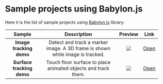 # Sample projects using Babylon.js

Here it is the list of sample projects using [Babylon.js](https://github.com/BabylonJS) library:

Sample | Description | Preview | Link
:----------: | :---------: | :----: | :---:
**Image tracking demo** | Detect and track a marker image. A 3D frame is shown while image is tracked. | ![](image-sample.gif) | [Open](./image-tracking)
**Surface tracking demo** | Touch floor surface to place animated objects and track them. | ![](surface-sample.gif) | [Open](./surface-tracking)

